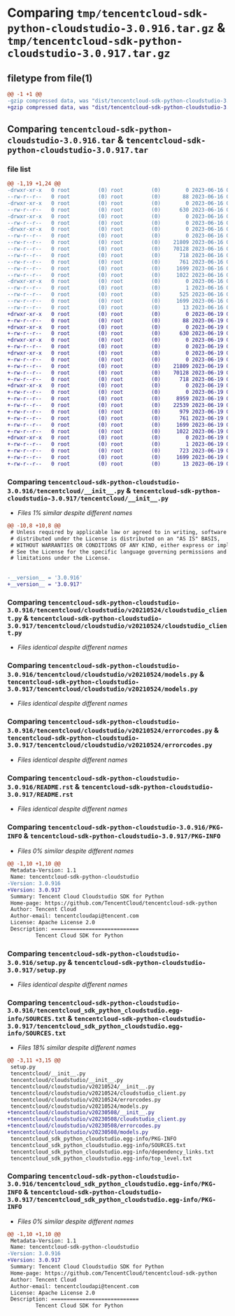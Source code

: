 # Comparing `tmp/tencentcloud-sdk-python-cloudstudio-3.0.916.tar.gz` & `tmp/tencentcloud-sdk-python-cloudstudio-3.0.917.tar.gz`

## filetype from file(1)

```diff
@@ -1 +1 @@
-gzip compressed data, was "dist/tencentcloud-sdk-python-cloudstudio-3.0.916.tar", last modified: Fri Jun 16 00:30:32 2023, max compression
+gzip compressed data, was "dist/tencentcloud-sdk-python-cloudstudio-3.0.917.tar", last modified: Mon Jun 19 00:21:43 2023, max compression
```

## Comparing `tencentcloud-sdk-python-cloudstudio-3.0.916.tar` & `tencentcloud-sdk-python-cloudstudio-3.0.917.tar`

### file list

```diff
@@ -1,19 +1,24 @@
-drwxr-xr-x   0 root         (0) root         (0)        0 2023-06-16 00:30:32.000000 tencentcloud-sdk-python-cloudstudio-3.0.916/
--rw-r--r--   0 root         (0) root         (0)       88 2023-06-16 00:30:32.000000 tencentcloud-sdk-python-cloudstudio-3.0.916/setup.cfg
-drwxr-xr-x   0 root         (0) root         (0)        0 2023-06-16 00:30:32.000000 tencentcloud-sdk-python-cloudstudio-3.0.916/tencentcloud/
--rw-r--r--   0 root         (0) root         (0)      630 2023-06-16 00:30:32.000000 tencentcloud-sdk-python-cloudstudio-3.0.916/tencentcloud/__init__.py
-drwxr-xr-x   0 root         (0) root         (0)        0 2023-06-16 00:30:32.000000 tencentcloud-sdk-python-cloudstudio-3.0.916/tencentcloud/cloudstudio/
--rw-r--r--   0 root         (0) root         (0)        0 2023-06-16 00:30:32.000000 tencentcloud-sdk-python-cloudstudio-3.0.916/tencentcloud/cloudstudio/__init__.py
-drwxr-xr-x   0 root         (0) root         (0)        0 2023-06-16 00:30:32.000000 tencentcloud-sdk-python-cloudstudio-3.0.916/tencentcloud/cloudstudio/v20210524/
--rw-r--r--   0 root         (0) root         (0)        0 2023-06-16 00:30:32.000000 tencentcloud-sdk-python-cloudstudio-3.0.916/tencentcloud/cloudstudio/v20210524/__init__.py
--rw-r--r--   0 root         (0) root         (0)    21809 2023-06-16 00:30:32.000000 tencentcloud-sdk-python-cloudstudio-3.0.916/tencentcloud/cloudstudio/v20210524/cloudstudio_client.py
--rw-r--r--   0 root         (0) root         (0)    70128 2023-06-16 00:30:32.000000 tencentcloud-sdk-python-cloudstudio-3.0.916/tencentcloud/cloudstudio/v20210524/models.py
--rw-r--r--   0 root         (0) root         (0)      718 2023-06-16 00:30:32.000000 tencentcloud-sdk-python-cloudstudio-3.0.916/tencentcloud/cloudstudio/v20210524/errorcodes.py
--rw-r--r--   0 root         (0) root         (0)      761 2023-06-16 00:30:32.000000 tencentcloud-sdk-python-cloudstudio-3.0.916/README.rst
--rw-r--r--   0 root         (0) root         (0)     1699 2023-06-16 00:30:32.000000 tencentcloud-sdk-python-cloudstudio-3.0.916/PKG-INFO
--rw-r--r--   0 root         (0) root         (0)     1022 2023-06-16 00:30:32.000000 tencentcloud-sdk-python-cloudstudio-3.0.916/setup.py
-drwxr-xr-x   0 root         (0) root         (0)        0 2023-06-16 00:30:32.000000 tencentcloud-sdk-python-cloudstudio-3.0.916/tencentcloud_sdk_python_cloudstudio.egg-info/
--rw-r--r--   0 root         (0) root         (0)        1 2023-06-16 00:30:32.000000 tencentcloud-sdk-python-cloudstudio-3.0.916/tencentcloud_sdk_python_cloudstudio.egg-info/dependency_links.txt
--rw-r--r--   0 root         (0) root         (0)      525 2023-06-16 00:30:32.000000 tencentcloud-sdk-python-cloudstudio-3.0.916/tencentcloud_sdk_python_cloudstudio.egg-info/SOURCES.txt
--rw-r--r--   0 root         (0) root         (0)     1699 2023-06-16 00:30:32.000000 tencentcloud-sdk-python-cloudstudio-3.0.916/tencentcloud_sdk_python_cloudstudio.egg-info/PKG-INFO
--rw-r--r--   0 root         (0) root         (0)       13 2023-06-16 00:30:32.000000 tencentcloud-sdk-python-cloudstudio-3.0.916/tencentcloud_sdk_python_cloudstudio.egg-info/top_level.txt
+drwxr-xr-x   0 root         (0) root         (0)        0 2023-06-19 00:21:43.000000 tencentcloud-sdk-python-cloudstudio-3.0.917/
+-rw-r--r--   0 root         (0) root         (0)       88 2023-06-19 00:21:43.000000 tencentcloud-sdk-python-cloudstudio-3.0.917/setup.cfg
+drwxr-xr-x   0 root         (0) root         (0)        0 2023-06-19 00:21:43.000000 tencentcloud-sdk-python-cloudstudio-3.0.917/tencentcloud/
+-rw-r--r--   0 root         (0) root         (0)      630 2023-06-19 00:21:43.000000 tencentcloud-sdk-python-cloudstudio-3.0.917/tencentcloud/__init__.py
+drwxr-xr-x   0 root         (0) root         (0)        0 2023-06-19 00:21:43.000000 tencentcloud-sdk-python-cloudstudio-3.0.917/tencentcloud/cloudstudio/
+-rw-r--r--   0 root         (0) root         (0)        0 2023-06-19 00:21:43.000000 tencentcloud-sdk-python-cloudstudio-3.0.917/tencentcloud/cloudstudio/__init__.py
+drwxr-xr-x   0 root         (0) root         (0)        0 2023-06-19 00:21:43.000000 tencentcloud-sdk-python-cloudstudio-3.0.917/tencentcloud/cloudstudio/v20210524/
+-rw-r--r--   0 root         (0) root         (0)        0 2023-06-19 00:21:43.000000 tencentcloud-sdk-python-cloudstudio-3.0.917/tencentcloud/cloudstudio/v20210524/__init__.py
+-rw-r--r--   0 root         (0) root         (0)    21809 2023-06-19 00:21:43.000000 tencentcloud-sdk-python-cloudstudio-3.0.917/tencentcloud/cloudstudio/v20210524/cloudstudio_client.py
+-rw-r--r--   0 root         (0) root         (0)    70128 2023-06-19 00:21:43.000000 tencentcloud-sdk-python-cloudstudio-3.0.917/tencentcloud/cloudstudio/v20210524/models.py
+-rw-r--r--   0 root         (0) root         (0)      718 2023-06-19 00:21:43.000000 tencentcloud-sdk-python-cloudstudio-3.0.917/tencentcloud/cloudstudio/v20210524/errorcodes.py
+drwxr-xr-x   0 root         (0) root         (0)        0 2023-06-19 00:21:43.000000 tencentcloud-sdk-python-cloudstudio-3.0.917/tencentcloud/cloudstudio/v20230508/
+-rw-r--r--   0 root         (0) root         (0)        0 2023-06-19 00:21:43.000000 tencentcloud-sdk-python-cloudstudio-3.0.917/tencentcloud/cloudstudio/v20230508/__init__.py
+-rw-r--r--   0 root         (0) root         (0)     8959 2023-06-19 00:21:43.000000 tencentcloud-sdk-python-cloudstudio-3.0.917/tencentcloud/cloudstudio/v20230508/cloudstudio_client.py
+-rw-r--r--   0 root         (0) root         (0)    22539 2023-06-19 00:21:43.000000 tencentcloud-sdk-python-cloudstudio-3.0.917/tencentcloud/cloudstudio/v20230508/models.py
+-rw-r--r--   0 root         (0) root         (0)      979 2023-06-19 00:21:43.000000 tencentcloud-sdk-python-cloudstudio-3.0.917/tencentcloud/cloudstudio/v20230508/errorcodes.py
+-rw-r--r--   0 root         (0) root         (0)      761 2023-06-19 00:21:43.000000 tencentcloud-sdk-python-cloudstudio-3.0.917/README.rst
+-rw-r--r--   0 root         (0) root         (0)     1699 2023-06-19 00:21:43.000000 tencentcloud-sdk-python-cloudstudio-3.0.917/PKG-INFO
+-rw-r--r--   0 root         (0) root         (0)     1022 2023-06-19 00:21:43.000000 tencentcloud-sdk-python-cloudstudio-3.0.917/setup.py
+drwxr-xr-x   0 root         (0) root         (0)        0 2023-06-19 00:21:43.000000 tencentcloud-sdk-python-cloudstudio-3.0.917/tencentcloud_sdk_python_cloudstudio.egg-info/
+-rw-r--r--   0 root         (0) root         (0)        1 2023-06-19 00:21:43.000000 tencentcloud-sdk-python-cloudstudio-3.0.917/tencentcloud_sdk_python_cloudstudio.egg-info/dependency_links.txt
+-rw-r--r--   0 root         (0) root         (0)      723 2023-06-19 00:21:43.000000 tencentcloud-sdk-python-cloudstudio-3.0.917/tencentcloud_sdk_python_cloudstudio.egg-info/SOURCES.txt
+-rw-r--r--   0 root         (0) root         (0)     1699 2023-06-19 00:21:43.000000 tencentcloud-sdk-python-cloudstudio-3.0.917/tencentcloud_sdk_python_cloudstudio.egg-info/PKG-INFO
+-rw-r--r--   0 root         (0) root         (0)       13 2023-06-19 00:21:43.000000 tencentcloud-sdk-python-cloudstudio-3.0.917/tencentcloud_sdk_python_cloudstudio.egg-info/top_level.txt
```

### Comparing `tencentcloud-sdk-python-cloudstudio-3.0.916/tencentcloud/__init__.py` & `tencentcloud-sdk-python-cloudstudio-3.0.917/tencentcloud/__init__.py`

 * *Files 1% similar despite different names*

```diff
@@ -10,8 +10,8 @@
 # Unless required by applicable law or agreed to in writing, software
 # distributed under the License is distributed on an "AS IS" BASIS,
 # WITHOUT WARRANTIES OR CONDITIONS OF ANY KIND, either express or implied.
 # See the License for the specific language governing permissions and
 # limitations under the License.
 
 
-__version__ = '3.0.916'
+__version__ = '3.0.917'
```

### Comparing `tencentcloud-sdk-python-cloudstudio-3.0.916/tencentcloud/cloudstudio/v20210524/cloudstudio_client.py` & `tencentcloud-sdk-python-cloudstudio-3.0.917/tencentcloud/cloudstudio/v20210524/cloudstudio_client.py`

 * *Files identical despite different names*

### Comparing `tencentcloud-sdk-python-cloudstudio-3.0.916/tencentcloud/cloudstudio/v20210524/models.py` & `tencentcloud-sdk-python-cloudstudio-3.0.917/tencentcloud/cloudstudio/v20210524/models.py`

 * *Files identical despite different names*

### Comparing `tencentcloud-sdk-python-cloudstudio-3.0.916/tencentcloud/cloudstudio/v20210524/errorcodes.py` & `tencentcloud-sdk-python-cloudstudio-3.0.917/tencentcloud/cloudstudio/v20210524/errorcodes.py`

 * *Files identical despite different names*

### Comparing `tencentcloud-sdk-python-cloudstudio-3.0.916/README.rst` & `tencentcloud-sdk-python-cloudstudio-3.0.917/README.rst`

 * *Files identical despite different names*

### Comparing `tencentcloud-sdk-python-cloudstudio-3.0.916/PKG-INFO` & `tencentcloud-sdk-python-cloudstudio-3.0.917/PKG-INFO`

 * *Files 0% similar despite different names*

```diff
@@ -1,10 +1,10 @@
 Metadata-Version: 1.1
 Name: tencentcloud-sdk-python-cloudstudio
-Version: 3.0.916
+Version: 3.0.917
 Summary: Tencent Cloud Cloudstudio SDK for Python
 Home-page: https://github.com/TencentCloud/tencentcloud-sdk-python
 Author: Tencent Cloud
 Author-email: tencentcloudapi@tencent.com
 License: Apache License 2.0
 Description: ============================
         Tencent Cloud SDK for Python
```

### Comparing `tencentcloud-sdk-python-cloudstudio-3.0.916/setup.py` & `tencentcloud-sdk-python-cloudstudio-3.0.917/setup.py`

 * *Files identical despite different names*

### Comparing `tencentcloud-sdk-python-cloudstudio-3.0.916/tencentcloud_sdk_python_cloudstudio.egg-info/SOURCES.txt` & `tencentcloud-sdk-python-cloudstudio-3.0.917/tencentcloud_sdk_python_cloudstudio.egg-info/SOURCES.txt`

 * *Files 18% similar despite different names*

```diff
@@ -3,11 +3,15 @@
 setup.py
 tencentcloud/__init__.py
 tencentcloud/cloudstudio/__init__.py
 tencentcloud/cloudstudio/v20210524/__init__.py
 tencentcloud/cloudstudio/v20210524/cloudstudio_client.py
 tencentcloud/cloudstudio/v20210524/errorcodes.py
 tencentcloud/cloudstudio/v20210524/models.py
+tencentcloud/cloudstudio/v20230508/__init__.py
+tencentcloud/cloudstudio/v20230508/cloudstudio_client.py
+tencentcloud/cloudstudio/v20230508/errorcodes.py
+tencentcloud/cloudstudio/v20230508/models.py
 tencentcloud_sdk_python_cloudstudio.egg-info/PKG-INFO
 tencentcloud_sdk_python_cloudstudio.egg-info/SOURCES.txt
 tencentcloud_sdk_python_cloudstudio.egg-info/dependency_links.txt
 tencentcloud_sdk_python_cloudstudio.egg-info/top_level.txt
```

### Comparing `tencentcloud-sdk-python-cloudstudio-3.0.916/tencentcloud_sdk_python_cloudstudio.egg-info/PKG-INFO` & `tencentcloud-sdk-python-cloudstudio-3.0.917/tencentcloud_sdk_python_cloudstudio.egg-info/PKG-INFO`

 * *Files 0% similar despite different names*

```diff
@@ -1,10 +1,10 @@
 Metadata-Version: 1.1
 Name: tencentcloud-sdk-python-cloudstudio
-Version: 3.0.916
+Version: 3.0.917
 Summary: Tencent Cloud Cloudstudio SDK for Python
 Home-page: https://github.com/TencentCloud/tencentcloud-sdk-python
 Author: Tencent Cloud
 Author-email: tencentcloudapi@tencent.com
 License: Apache License 2.0
 Description: ============================
         Tencent Cloud SDK for Python
```

